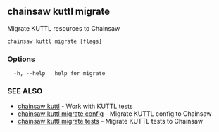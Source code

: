 ## chainsaw kuttl migrate

Migrate KUTTL resources to Chainsaw

```
chainsaw kuttl migrate [flags]
```

### Options

```
  -h, --help   help for migrate
```

### SEE ALSO

* [chainsaw kuttl](chainsaw_kuttl.md)	 - Work with KUTTL tests
* [chainsaw kuttl migrate config](chainsaw_kuttl_migrate_config.md)	 - Migrate KUTTL config to Chainsaw
* [chainsaw kuttl migrate tests](chainsaw_kuttl_migrate_tests.md)	 - Migrate KUTTL tests to Chainsaw

